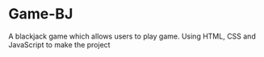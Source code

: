 # Game-BJ
A blackjack game which allows users to play game. Using HTML, CSS and JavaScript to make the project
